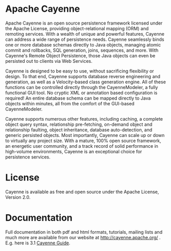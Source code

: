 Apache Cayenne
==============

Apache Cayenne is an open source persistence framework licensed under the Apache License, providing object-relational mapping (ORM) and remoting services. With a wealth of unique and powerful features, Cayenne can address a wide range of persistence needs. Cayenne seamlessly binds one or more database schemas directly to Java objects, managing atomic commit and rollbacks, SQL generation, joins, sequences, and more. With Cayenne's Remote Object Persistence, those Java objects can even be persisted out to clients via Web Services.

Cayenne is designed to be easy to use, without sacrificing flexibility or design. To that end, Cayenne supports database reverse engineering and generation, as well as a Velocity-based class generation engine. All of these functions can be controlled directly through the CayenneModeler, a fully functional GUI tool. No cryptic XML or annotation based configuration is required! An entire database schema can be mapped directly to Java objects within minutes, all from the comfort of the GUI-based CayenneModeler.

Cayenne supports numerous other features, including caching, a complete object query syntax, relationship pre-fetching, on-demand object and relationship faulting, object inheritance, database auto-detection, and generic persisted objects. Most importantly, Cayenne can scale up or down to virtually any project size. With a mature, 100% open source framework, an energetic user community, and a track record of solid performance in high-volume environments, Cayenne is an exceptional choice for persistence services.

License
=========

Cayenne is available as free and open source under the Apache License, Version 2.0.

Documentation
=============

Full documentation in both pdf and html formats, tutorials, mailing lists and much more are available from our website at http://cayenne.apache.org/ . E.g. here is 3.1 [Cayenne Guide](http://cayenne.apache.org/docs/3.1/cayenne-guide/index.html).

